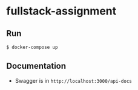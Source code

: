 # fullstack-assignment

## Run
```bash
$ docker-compose up
```

## Documentation
* Swagger is in `http://localhost:3000/api-docs`